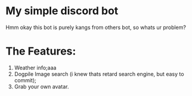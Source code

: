 # My simple discord bot
Hmm okay this bot is purely kangs from others bot, so whats ur problem?


# The Features:
1. Weather info;aaa
2. Dogpile Image search (i knew thats retard search engine, but easy to commit);
3. Grab your own avatar.

